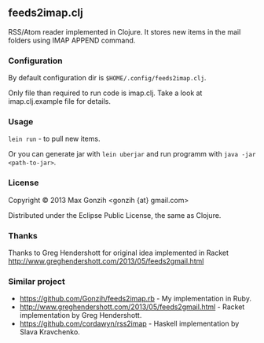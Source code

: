 ## feeds2imap.clj

RSS/Atom reader implemented in Clojure.
It stores new items in the mail folders using IMAP APPEND command.

### Configuration
By default configuration dir is `$HOME/.config/feeds2imap.clj`.

Only file than required to run code is imap.clj. Take a look at imap.clj.example file for details.

### Usage

`lein run` - to pull new items.

Or you can generate jar with `lein uberjar` and run programm with `java -jar <path-to-jar>`.

### License

Copyright © 2013 Max Gonzih <gonzih {at} gmail.com>

Distributed under the Eclipse Public License, the same as Clojure.

### Thanks
Thanks to Greg Hendershott for original idea implemented in Racket
http://www.greghendershott.com/2013/05/feeds2gmail.html

### Similar project
* https://github.com/Gonzih/feeds2imap.rb - My implementation in Ruby.
* http://www.greghendershott.com/2013/05/feeds2gmail.html - Racket implementation by Greg Hendershott.
* https://github.com/cordawyn/rss2imap - Haskell implementation by Slava Kravchenko.
